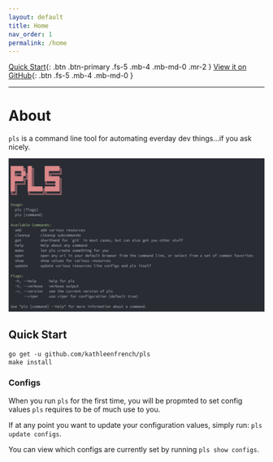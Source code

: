 ```yaml
---
layout: default
title: Home
nav_order: 1
permalink: /home
---
```


[Quick Start](#quick-start){: .btn .btn-primary .fs-5 .mb-4 .mb-md-0 .mr-2 } [View it on GitHub](https://github.com/kathleenfrench/pls){: .btn .fs-5 .mb-4 .mb-md-0 }

---

# About

`pls` is a command line tool for automating everday dev things...if you ask nicely.

![](./assets/pls_main.png)

## Quick Start

```
go get -u github.com/kathleenfrench/pls
make install
```

### Configs

When you run `pls` for the first time, you will be propmted to set config values `pls` requires to be of much use to you.

If at any point you want to update your configuration values, simply run: `pls update configs`.

You can view which configs are currently set by running `pls show configs`.
